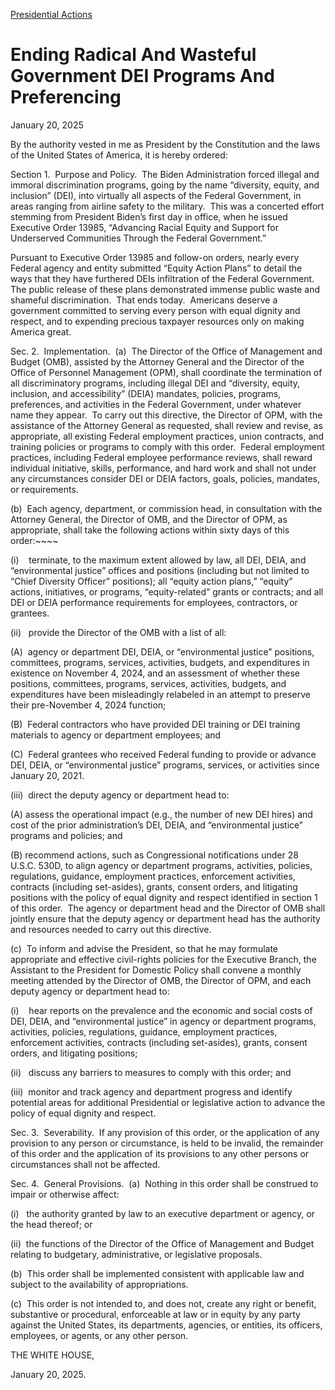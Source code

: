[Presidential Actions](https://www.whitehouse.gov/presidential-actions/)

# 					Ending Radical And Wasteful Government DEI Programs And Preferencing				

January 20, 2025

By the authority vested in me as President by the Constitution and the laws of the United States of America, it is hereby ordered:

Section 1.  Purpose and Policy.  The Biden Administration forced illegal and immoral discrimination programs, going by the name “diversity, equity, and inclusion” (DEI), into virtually all aspects of the Federal Government, in areas ranging from airline safety to the military.  This was a concerted effort stemming from President Biden’s first day in office, when he issued Executive Order 13985, “Advancing Racial Equity and Support for Underserved Communities Through the Federal Government.”

Pursuant to Executive Order 13985 and follow-on orders, nearly every Federal agency and entity submitted “Equity Action Plans” to detail the ways that they have furthered DEIs infiltration of the Federal Government.  The public release of these plans demonstrated immense public waste and shameful discrimination.  That ends today.  Americans deserve a government committed to serving every person with equal dignity and respect, and to expending precious taxpayer resources only on making America great.

Sec. 2.  Implementation.  (a)  The Director of the Office of Management and Budget (OMB), assisted by the Attorney General and the Director of the Office of Personnel Management (OPM), shall coordinate the termination of all discriminatory programs, including illegal DEI and “diversity, equity, inclusion, and accessibility” (DEIA) mandates, policies, programs, preferences, and activities in the Federal Government, under whatever name they appear.  To carry out this directive, the Director of OPM, with the assistance of the Attorney General as requested, shall review and revise, as appropriate, all existing Federal employment practices, union contracts, and training policies or programs to comply with this order.  Federal employment practices, including Federal employee performance reviews, shall reward individual initiative, skills, performance, and hard work and shall not under any circumstances consider DEI or DEIA factors, goals, policies, mandates, or requirements.

(b)  Each agency, department, or commission head, in consultation with the Attorney General, the Director of OMB, and the Director of OPM, as appropriate, shall take the following actions within sixty days of this order:~~~~

(i)    terminate, to the maximum extent allowed by law, all DEI, DEIA, and “environmental justice” offices and positions (including but not limited to “Chief Diversity Officer” positions); all “equity action plans,” “equity” actions, initiatives, or programs, “equity-related” grants or contracts; and all DEI or DEIA performance requirements for employees, contractors, or grantees.

(ii)   provide the Director of the OMB with a list of all:

(A)  agency or department DEI, DEIA, or “environmental justice” positions, committees, programs, services, activities, budgets, and expenditures in existence on November 4, 2024, and an assessment of whether these positions, committees, programs, services, activities, budgets, and expenditures have been misleadingly relabeled in an attempt to preserve their pre-November 4, 2024 function;

(B)  Federal contractors who have provided DEI training or DEI training materials to agency or department employees; and

(C)  Federal grantees who received Federal funding to provide or advance DEI, DEIA, or “environmental justice” programs, services, or activities since January 20, 2021.

(iii)  direct the deputy agency or department head to:

(A) assess the operational impact (e.g., the number of new DEI hires) and cost of the prior administration’s DEI, DEIA, and “environmental justice” programs and policies; and

(B) recommend actions, such as Congressional notifications under 28 U.S.C. 530D, to align agency or department programs, activities, policies, regulations, guidance, employment practices, enforcement activities, contracts (including set-asides), grants, consent orders, and litigating positions with the policy of equal dignity and respect identified in section 1 of this order.  The agency or department head and the Director of OMB shall jointly ensure that the deputy agency or department head has the authority and resources needed to carry out this directive.

(c)  To inform and advise the President, so that he may formulate appropriate and effective civil-rights policies for the Executive Branch, the Assistant to the President for Domestic Policy shall convene a monthly meeting attended by the Director of OMB, the Director of OPM, and each deputy agency or department head to:

(i)    hear reports on the prevalence and the economic and social costs of DEI, DEIA, and “environmental justice” in agency or department programs, activities, policies, regulations, guidance, employment practices, enforcement activities, contracts (including set-asides), grants, consent orders, and litigating positions;

(ii)   discuss any barriers to measures to comply with this order; and

(iii)  monitor and track agency and department progress and identify potential areas for additional Presidential or legislative action to advance the policy of equal dignity and respect.

Sec. 3.  Severability.  If any provision of this order, or the application of any provision to any person or circumstance, is held to be invalid, the remainder of this order and the application of its provisions to any other persons or circumstances shall not be affected.

Sec. 4.  General Provisions.  (a)  Nothing in this order shall be construed to impair or otherwise affect:

(i)   the authority granted by law to an executive department or agency, or the head thereof; or

(ii)  the functions of the Director of the Office of Management and Budget relating to budgetary, administrative, or legislative proposals.

(b)  This order shall be implemented consistent with applicable law and subject to the availability of appropriations.

(c)  This order is not intended to, and does not, create any right or benefit, substantive or procedural, enforceable at law or in equity by any party against the United States, its departments, agencies, or entities, its officers, employees, or agents, or any other person.

THE WHITE HOUSE,     

January 20, 2025.
